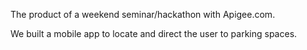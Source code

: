 The product of a weekend seminar/hackathon with Apigee.com.

We built a mobile app to locate and direct the user to parking spaces.
